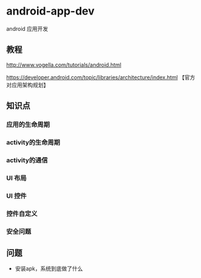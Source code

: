 # android-app-dev
android 应用开发
## 教程
http://www.vogella.com/tutorials/android.html

https://developer.android.com/topic/libraries/architecture/index.html 【官方对应用架构规划】

## 知识点

### 应用的生命周期

### activity的生命周期

### activity的通信

### UI 布局

### UI 控件

### 控件自定义

### 安全问题

## 问题

- 安装apk，系统到底做了什么
